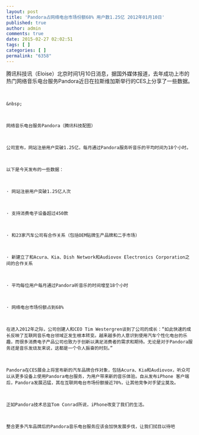 ```yaml
---
layout: post
title: 'Pandora占网络电台市场份额68% 用户数1.25亿 2012年01月10日'
published: true
author: admin
comments: true
date: 2015-02-27 02:02:51
tags: [ ]
categories: [ ]
permalink: "6358"
---
```

腾讯科技讯（Eloise）北京时间1月10日消息，据国外媒体报道，去年成功上市的热门网络音乐电台服务Pandora近日在拉斯维加斯举行的CES上分享了一些数据。

&nbsp;


  
    
  
  
  
    &nbsp;
  
  
  
    网络音乐电台服务Pandora（腾讯科技配图）
  
  
  
    公司宣布，网站注册用户突破1.25亿，每月通过Pandora服务听音乐的平均时间为18个小时。
  
  
  
    以下是今天发布的一些数据：
  
  
  
    · 网站注册用户突破1.25亿人次
  
  
  
    · 支持消费电子设备超过450款
  
  
  
    · 和23家汽车公司有合作关系（包括OEM贴牌生产品牌和二手市场）
  
  
  
    · 新建立了和Acura、Kia、Dish Network和Audiovox Electronics Corporation之间的合作关系
  
  
  
    · 平均每位用户每月通过Pandora听音乐的时间增至18个小时
  
  
  
    · 网络电台市场份额占到68%
  
  
  
    在进入2012年之际，公司创建人和CEO Tim Westergren谈到了公司的成长：“如此快速的成长反映了互联网音乐电台领域正发生根本转变。越来越多的人意识到使用汽车个性化电台的乐趣，而很多消费电子产品公司也致力于创新以满足消费者的需求和期待。无论是对于Pandora服务还是音乐发烧友来说，这都是一个令人振奋的时刻。”
  
  
  
    Pandora在CES展会上将宣布新的汽车品牌合作对象，包括Acura、Kia和Audiovox，听众可以从更多设备上使用Pandora电台服务，为用户带来新的音乐体验。自从发布iPhone 客户端后，Pandora发展迅猛，其在互联网电台市场份额接近70%，让其他竞争对手望尘莫及。
  
  
  
    正如Pandora技术总监Tom Conrad所说，iPhone改变了我们的生活。
  
  
  
    整合更多汽车品牌后的Pandora音乐电台服务应该会加快发展步伐，让我们拭目以待吧
  